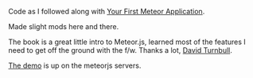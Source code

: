 Code as I followed along with [Your First Meteor Application](http://www.amazon.com/gp/product/B00MA8KVAY/ref=as_li_tl?ie=UTF8&camp=1789&creative=390957&creativeASIN=B00MA8KVAY&linkCode=as2&tag=wiga-20&linkId=J3YJOELQPY526B3D).

Made slight mods here and there.

The book is a great little intro to Meteor.js, learned most of the features I need to get off the ground with the f/w. Thanks a lot, [David Turnbull](http://davidturnbull.com).

[The demo](http://leaderboard-adityamenon.meteor.com) is up on the meteorjs servers.